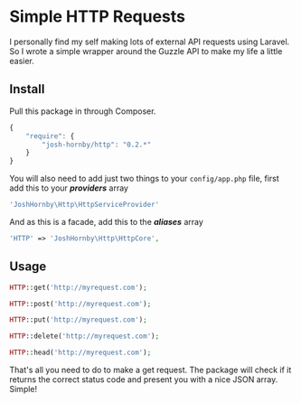 # Simple HTTP Requests

I personally find my self making lots of external API requests using Laravel. So I wrote a simple wrapper around the Guzzle API to make my life a little easier.

## Install

Pull this package in through Composer.

```js
{
    "require": {
        "josh-hornby/http": "0.2.*"
    }
}
```

You will also need to add just two things to your ```config/app.php``` file, first add this to your ***providers*** array

```php
'JoshHornby\Http\HttpServiceProvider'
```

And as this is a facade, add this to the ***aliases*** array

```php
'HTTP' => 'JoshHornby\Http\HttpCore',
```

## Usage

```php
HTTP::get('http://myrequest.com');
```

```php
HTTP::post('http://myrequest.com');
```

```php
HTTP::put('http://myrequest.com');
```

```php
HTTP::delete('http://myrequest.com');
```

```php
HTTP::head('http://myrequest.com');
```

That's all you need to do to make a get request. The package will check if it returns the correct status code and present you with a nice JSON array. Simple!


